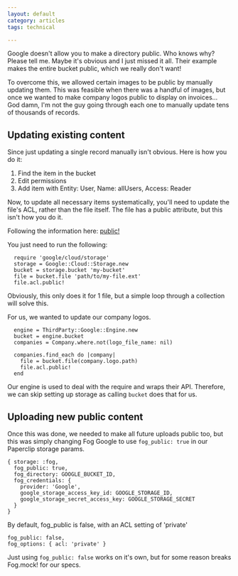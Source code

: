 ```yaml
---
layout: default
category: articles
tags: technical

---
```


Google doesn't allow you to make a directory public. Who knows why? Please tell me. Maybe it's obvious and I just missed it all. Their example makes the entire bucket public, which we really don't want!

To overcome this, we allowed certain images to be public by manually updating them. This was feasible when there was a handful of images, but once we wanted to make company logos public to display on invoices... God damn, I'm not the guy going through each one to manually update tens of thousands of records.

## Updating existing content
Since just updating a single record manually isn't obvious. Here is how you do it:

1. Find the item in the bucket
2. Edit permissions
3. Add item with Entity: User, Name: allUsers, Access: Reader

Now, to update all necessary items systematically, you'll need to update the file's ACL, rather than the file itself. The file has a public attribute, but this isn't how you do it.

Following the information here: [public!](http://googlecloudplatform.github.io/google-cloud-ruby/docs/google-cloud-storage/v1.0.1/Google/Cloud/Storage/File/Acl.html#public!-instance_method)

You just need to run the following:

      require 'google/cloud/storage'
      storage = Google::Cloud::Storage.new
      bucket = storage.bucket 'my-bucket'
      file = bucket.file 'path/to/my-file.ext'
      file.acl.public!

Obviously, this only does it for 1 file, but a simple loop through a collection will solve this.

For us, we wanted to update our company logos.

      engine = ThirdParty::Google::Engine.new
      bucket = engine.bucket
      companies = Company.where.not(logo_file_name: nil)

      companies.find_each do |company|
        file = bucket.file(company.logo.path)
        file.acl.public!
      end

Our engine is used to deal with the require and wraps their API. Therefore, we can skip setting up storage as calling `bucket` does that for us.

## Uploading new public content
Once this was done, we needed to make all future uploads public too, but this was simply changing Fog Google to use `fog_public: true` in our Paperclip storage params.

    { storage: :fog,
      fog_public: true,
      fog_directory: GOOGLE_BUCKET_ID,
      fog_credentials: {
        provider: 'Google',
        google_storage_access_key_id: GOOGLE_STORAGE_ID,
        google_storage_secret_access_key: GOOGLE_STORAGE_SECRET
      }
    }

By default, fog_public is false, with an ACL setting of 'private'

    fog_public: false,
    fog_options: { acl: 'private' }

Just using `fog_public: false` works on it's own, but for some reason breaks Fog.mock! for our specs.
